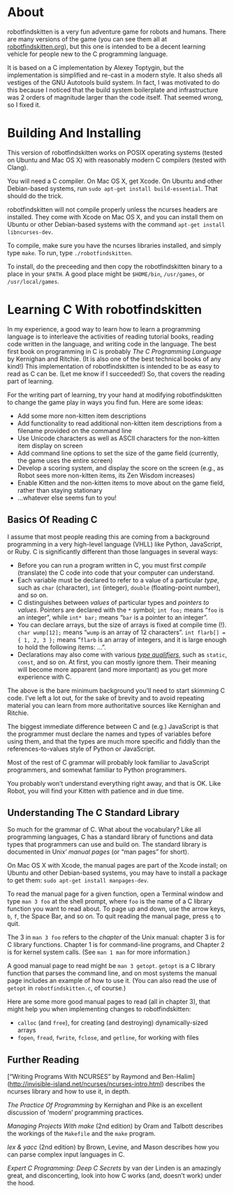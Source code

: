 About
=====

robotfindskitten is a very fun adventure game for robots and humans. There are
many versions of the game (you can see them all at
[robotfindskitten.org](http://robotfindskitten.org/)), but this one is
intended to be a decent learning vehicle for people new to the C programming
language.

It is based on a C implementation by Alexey Toptygin, but the implementation
is simplified and re-cast in a modern style. It also sheds all vestiges of the
GNU Autotools build system. In fact, I was motivated to do this because I
noticed that the build system boilerplate and infrastructure was 2 orders of
magnitude larger than the code itself. That seemed wrong, so I fixed it.

Building And Installing
=======================

This version of robotfindskitten works on POSIX operating systems (tested on
Ubuntu and Mac OS X) with reasonably modern C compilers (tested with Clang).

You will need a C compiler. On Mac OS X, get Xcode. On Ubuntu and other
Debian-based systems, run `sudo apt-get install build-essential`. That should
do the trick.

robotfindskitten will not compile properly unless the ncurses headers are
installed. They come with Xcode on Mac OS X, and you can install them on Ubuntu
or other Debian-based systems with the command `apt-get install libncurses-dev`.

To compile, make sure you have the ncurses libraries installed, and simply
type `make`. To run, type `./robotfindskitten`.

To install, do the preceeding and then copy the robotfindskitten binary to a
place in your `$PATH`. A good place might be `$HOME/bin`, `/usr/games`, or
`/usr/local/games`.

Learning C With robotfindskitten
================================

In my experience, a good way to learn how to learn a programming language is to
interleave the activities of reading tutorial books, reading code written in the
language, and writing code in the language. The best first book on programming
in C is probably _The C Programming Language_ by Kernighan and Ritchie. (It is
also one of the best technical books of any kind!) This implementation of
robotfindskitten is intended to be as easy to read as C can be. (Let me know if
I succeeded!) So, that covers the reading part of learning.

For the writing part of learning, try your hand at modifying robotfindskitten to
change the game play in ways you find fun. Here are some ideas:

  * Add some more non-kitten item descriptions
  * Add functionality to read additional non-kitten item descriptions from a
    filename provided on the command line
  * Use Unicode characters as well as ASCII characters for the non-kitten item
    display on screen
  * Add command line options to set the size of the game field (currently, the
    game uses the entire screen)
  * Develop a scoring system, and display the score on the screen (e.g., as
    Robot sees more non-kitten items, its Zen Wisdom increases)
  * Enable Kitten and the non-kitten items to move about on the game field,
    rather than staying stationary
  * ...whatever else seems fun to you!

Basics Of Reading C
-------------------

I assume that most people reading this are coming from a background programming
in a very high-level language (VHLL) like Python, JavaScript, or Ruby. C is
significantly different than those languages in several ways:

  * Before you can run a program written in C, you must first _compile_
    (translate) the C code into code that your computer can understand.
  * Each variable must be declared to refer to a value of a particular _type_,
    such as `char` (character), `int` (integer), `double` (floating-point
    number), and so on.
  * C distinguishes between _values_ of particular types and _pointers to
    values_. Pointers are declared with the `*` symbol; `int foo;` means “`foo`
    is an integer”, while `int* bar;` means “`bar` is a pointer to an integer”.
  * You can declare arrays, but the size of arrays is fixed at compile time (!).
    `char wump[12];` means “`wump` is an array of 12 characters”. `int flarb[] =
    { 1, 2, 3 };` means “`flarb` is an array of integers, and it is large enough
    to hold the following items: ...”.
  * Declarations may also come with various [_type
    qualifiers_](https://en.wikipedia.org/wiki/Type_qualifier), such as
    `static`, `const`, and so on. At first, you can mostly ignore them. Their
    meaning will become more apparent (and more important) as you get more
    experience with C.

The above is the bare minimum background you’ll need to start skimming C code.
I’ve left a lot out, for the sake of brevity and to avoid repeating material you
can learn from more authoritative sources like Kernighan and Ritchie.

The biggest immediate difference between C and (e.g.) JavaScript is that the
programmer must declare the names and types of variables before using them, and
that the types are much more specific and fiddly than the references-to-values
style of Python or JavaScript.

Most of the rest of C grammar will probably look familiar to JavaScript
programmers, and somewhat familiar to Python programmers.

You probably won’t understand everything right away, and that is OK. Like Robot,
you will find your Kitten with patience and in due time.

Understanding The C Standard Library
------------------------------------

So much for the grammar of C. What about the vocabulary? Like all programming
languages, C has a standard library of functions and data types that programmers
can use and build on. The standard library is documented in Unix’ _manual pages_
(or “man pages” for short).

On Mac OS X with Xcode, the manual pages are part of the Xcode install; on
Ubuntu and other Debian-based systems, you may have to install a package to get
them: `sudo apt-get install manpages-dev`.

To read the manual page for a given function, open a Terminal window and type
`man 3 foo` at the shell prompt, where `foo` is the name of a C library function
you want to read about. To page up and down, use the arrow keys, `b`, `f`, the
Space Bar, and so on. To quit reading the manual page, press `q` to quit.

The 3 in `man 3 foo` refers to the _chapter_ of the Unix manual: chapter 3 is
for C library functions. Chapter 1 is for command-line programs, and Chapter 2
is for kernel system calls. (See `man 1 man` for more information.)

A good manual page to read might be `man 3 getopt`. `getopt` is a C library
function that parses the command line, and on most systems the manual page
includes an example of how to use it. (You can also read the use of `getopt` in
`robotfindskitten.c`, of course.)

Here are some more good manual pages to read (all in chapter 3), that might help
you when implementing changes to robotfindskitten:

  * `calloc` (and `free`), for creating (and destroying) dynamically-sized
     arrays
  * `fopen`, `fread`, `fwrite`, `fclose`, and `getline`, for working with files

Further Reading
---------------

[“Writing Programs With NCURSES” by Raymond and Ben-Halim]
(http://invisible-island.net/ncurses/ncurses-intro.html) describes the ncurses
library and how to use it, in depth.

_The Practice Of Programming_ by Kernighan and Pike is an excellent discussion
of ‘modern’ programming practices.

_Managing Projects With make_ (2nd edition) by Oram and Talbott describes the
workings of the `Makefile` and the `make` program.

_lex & yacc_ (2nd edition) by Brown, Levine, and Mason describes how you can
parse complex input languages in C.

_Expert C Programming: Deep C Secrets_ by van der Linden is an amazingly great,
and disconcerting, look into how C works (and, doesn’t work) under the hood.
